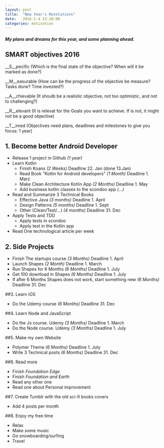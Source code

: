 ```yaml
---
layout: post
title:  "New Year's Resolutions"
date:   2016-1-4 22:28:00
categories: motivation
---
```


#### _My plans and dreams for this year, and some planning ahead._

## SMART objectives 2016
__S__pecific (Which is the final state of the objective? When will it be marked as done?)

__M__easurable (How can be the progress of the objective be measure? Tasks done? Time invested?)  

__A__chievable (It shoulb be a realistic objective, not too optimistic, and not to challenging?)

__R__elevant (It is relevat for the Goals you want to achieve. If is not, it might not be a good objective)

__T__imed (Objectives need plans, deadlines and milestones to give you focus: 1 year)
## 1. Become better Android Developer
* Release 1 project in Github _(1 year)_
* Learn Kotlin
	* Finish Koans _(2 Weeks)_ Deadline 22. Jan (done 13.Jan)
	* Read Book "Kotlin for Android developers" _(1 Month)_ Deadline 1. Marz
	* Make Clean Architecture Kotlin App _(2 Months)_ Deadline 1. May
	* Add business kotlin classes to the scondoo app _(...)_
* Read and Summarize 3 Technical Books
	* Effective Java _(3 months)_ Deadline 1. April
	* Design Patterns _(5 months)_ Deadline 1. Sept
	* Other (Clean/Test/...) _(4 months)_ Deadline 31. Dec
* Apply Tests and TDD
	* Apply tests in scondoo
	* Apply test in the Kotlin app
* Read One technological article per week

## 2. Side Projects
* Finish The startups course _(3 Months)_	Deadline 1. April
* Launch Shapes _(2 Month)_ Deadline 1. March
* Run Shapes for 6 Months  _(6 Months)_ Deadline 1. July
* Get 100 download in Shapes _(6 Months)_ Deadline 1. July
* If after 6 Months Shapes does not work, start something new _(6 Months)_ Deadline 31. Dec

##3. Learn iOS
* Do the Udemy course _(6 Months)_ Deadline 31. Dec

##4. Learn Node and JavaScript
* Do the Js course. Udemy _(3 Months)_ Deadline 1. March
* Do the Node course. Udemy _(3 Months)_ Deadline 1. July

##5. Make my own Website
* Polymer Theme  _(6 Months)_ Deadline 1. July
* Write 3 Technical posts _(6 Months)_ Deadline 31. Dec

##6. Read more
* Finish _Foundation Edge_
* Finish _Foundation and Earth_
* Read any other one 
* Read one about Personal improvement

##7. Create Tumblr with the old sci-fi books covers
* Add 4 posts per month

##8. Enjoy my free time
* Relax
* Make some music
* Go snowboarding/surfing
* Travel 

